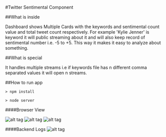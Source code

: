 #Twitter Sentimental Component 

##What is inside

Dashboard shows Multiple Cards with the keywords and sentimental count value and total tweet count respectively. For example 'Kylie Jenner' is keyword it will public streaming about it and will also keep record of sentimental number i.e. -5 to +5. This way it makes it easy to analyze about something.

##What is special

It handles multiple streams i.e if keywords file has n different comma separated values it will open n streams.

##How to run app

`> npm install`

`> node server`
 

####Browser View

![alt tag](https://raw.githubusercontent.com/zishon89us/twitter-sentimental-component/master/snapshots/Screenshot%20(1).png)
![alt tag](https://raw.githubusercontent.com/zishon89us/twitter-sentimental-component/master/snapshots/Screenshot%20(2).png)
![alt tag](https://raw.githubusercontent.com/zishon89us/twitter-sentimental-component/master/snapshots/Screenshot%20(3).png)

####Backend Logs
![alt tag](https://raw.githubusercontent.com/zishon89us/twitter-sentimental-component/master/snapshots/Screenshot%20(8).png)

